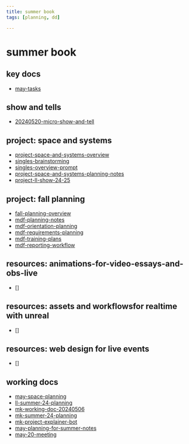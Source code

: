 ```yaml
---
title: summer book
tags: [planning, dd]

---
```


summer book
===

key docs
---
* [may-tasks](/iCZ275FgS4K5Y9Q8CKdsOw)

show and tells
---
* [20240520-micro-show-and-tell](/1WoQ_Po-TeK6egKdpU9IdA)

project: space and systems
---
* [project-space-and-systems-overview](/JJpKfppdQcCPr0moHwtu-g)
* [singles-brainstorming](/lTPP_A9ZQy-0w_TdwO2-LA)
* [singles-overview-prompt](/iB0UbOyAQMmvrPlM2mgq8A)
* [project-space-and-systems-planning-notes](/2J0nbgVnSHOAfLWw-6qXLw)
* [project-ll-show-24-25](/w8kO_8IfS2Go1aDRcTcMBA)

project: fall planning
---
* [fall-planning-overview](/IrgjsuPWTV-x6TFFNeSISw)
* [mdf-planning-notes](/tMJMR1jZTZeFXHLpyYb_eQ)
* [mdf-orientation-planning](/W7xDdjR8S1O37xoVJrr2gA)
* [mdf-requirements-planning](/udBp2nlLRFSPVndPCNfiWg)
* [mdf-training-plans](/QtN4s812TvGgjKR4sHX7ag)
* [mdf-reporting-workflow](/BM2BaJPFQ-GgNQujPLcJmw)

resources: animations-for-video-essays-and-obs-live
---
* []

resources: assets and workflowsfor realtime with unreal
---
* []

resources: web design for live events
---
* []

working docs
---
* [may-space-planning](/5rfaCZmvSpi1tepUvTXlfA)
* [ll-summer-24-planning](/ZCGFA_1ZS_KI_W4D4VS0ZQ)
* [mk-working-doc-20240506](/qUky7sq2S2G-jByhChw_gA)
* [mk-summer-24-planning](/MRqT2q00T5-8AEnx-T3zLA)
* [mk-project-explainer-bot](/1U3nNP0nQ4SJHVDIjiEQKQ)
* [may-planning-for-summer-notes](/5hjHDTo8T6q8j94cMbvKEg)
* [may-20-meeting](/jHndN6WYQsia_kjdv7gaSw)


